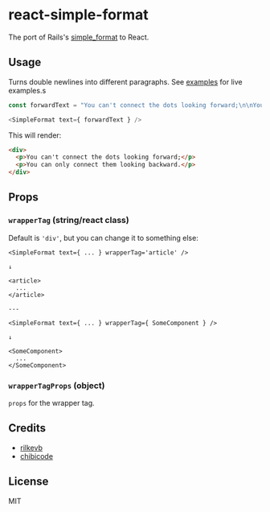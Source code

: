 # react-simple-format

The port of Rails's [simple_format](http://api.rubyonrails.org/classes/ActionView/Helpers/TextHelper.html#method-i-simple_format) to React.

## Usage

Turns double newlines into different paragraphs. See [examples](examples) for live examples.s

```js
const forwardText = "You can't connect the dots looking forward;\n\nYou can only connect them looking backward."

<SimpleFormat text={ forwardText } />
```

This will render:

```html
<div>
  <p>You can't connect the dots looking forward;</p>
  <p>You can only connect them looking backward.</p>
</div>
```

## Props

### `wrapperTag` (string/react class)

Default is `'div'`, but you can change it to something else:

```
<SimpleFormat text={ ... } wrapperTag='article' />

↓

<article>
  ...
</article>

---

<SimpleFormat text={ ... } wrapperTag={ SomeComponent } />

↓

<SomeComponent>
  ...
</SomeComponent>
```

### `wrapperTagProps` (object)

`props` for the wrapper tag.

## Credits

- [rilkevb](http://github.com/rilkevb)
- [chibicode](http://github.com/chibicode)

## License

MIT
